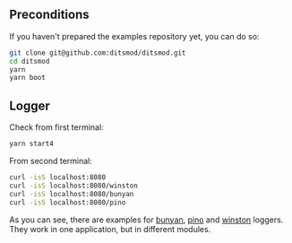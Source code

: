 ## Preconditions

If you haven't prepared the examples repository yet, you can do so:

```bash
git clone git@github.com:ditsmod/ditsmod.git
cd ditsmod
yarn
yarn boot
```

## Logger

Check from first terminal:

```bash
yarn start4
```

From second terminal:

```bash
curl -isS localhost:8080
curl -isS localhost:8080/winston
curl -isS localhost:8080/bunyan
curl -isS localhost:8080/pino
```

As you can see, there are examples for [bunyan][1], [pino][2] and [winston][3] loggers.
They work in one application, but in different modules.

[1]: https://github.com/trentm/node-bunyan
[2]: https://github.com/pinojs/pino
[3]: https://github.com/winstonjs/winston
